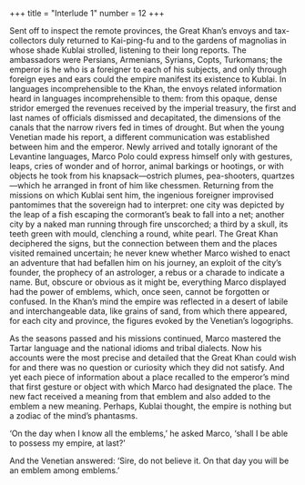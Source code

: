 +++
title = "Interlude 1"
number = 12
+++

Sent off to inspect the remote provinces, the Great Khan’s envoys and tax-collectors duly returned to Kai-ping-fu and to the gardens of magnolias in whose shade Kublai strolled, listening to their long reports. The ambassadors were Persians, Armenians, Syrians, Copts, Turkomans; the emperor is he who is a foreigner to each of his subjects, and only through foreign eyes and ears could the empire manifest its existence to Kublai. In languages incomprehensible to the Khan, the envoys related information heard in languages incomprehensible to them: from this opaque, dense stridor emerged the revenues received by the imperial treasury, the first and last names of officials dismissed and decapitated, the dimensions of the canals that the narrow rivers fed in times of drought. But when the young Venetian made his report, a different communication was established between him and the emperor. Newly arrived and totally ignorant of the Levantine languages, Marco Polo could express himself only with gestures, leaps, cries of wonder and of horror, animal barkings or hootings, or with objects he took from his knapsack—ostrich plumes, pea-shooters, quartzes—which he arranged in front of him like chessmen. Returning from the missions on which Kublai sent him, the ingenious foreigner improvised pantomimes that the sovereign had to interpret: one city was depicted by the leap of a fish escaping the cormorant’s beak to fall into a net; another city by a naked man running through fire unscorched; a third by a skull, its teeth green with mould, clenching a round, white pearl. The Great Khan deciphered the signs, but the connection between them and the places visited remained uncertain; he never knew whether Marco wished to enact an adventure that had befallen him on his journey, an exploit of the city’s founder, the prophecy of an astrologer, a rebus or a charade to indicate a name. But, obscure or obvious as it might be, everything Marco displayed had the power of emblems, which, once seen, cannot be forgotten or confused. In the Khan’s mind the empire was reflected in a desert of labile and interchangeable data, like grains of sand, from which there appeared, for each city and province, the figures evoked by the Venetian’s logogriphs.

As the seasons passed and his missions continued, Marco mastered the Tartar language and the national idioms and tribal dialects. Now his accounts were the most precise and detailed that the Great Khan could wish for and there was no question or curiosity which they did not satisfy. And yet each piece of information about a place recalled to the emperor’s mind that first gesture or object with which Marco had designated the place. The new fact received a meaning from that emblem and also added to the emblem a new meaning. Perhaps, Kublai thought, the empire is nothing but a zodiac of the mind’s phantasms.

‘On the day when I know all the emblems,’ he asked Marco, ‘shall I be able to possess my empire, at last?’

And the Venetian answered: ‘Sire, do not believe it. On that day you will be an emblem among emblems.’